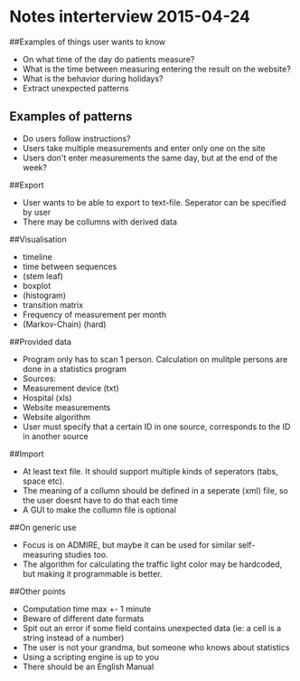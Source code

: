 # Notes interterview 2015-04-24

##Examples of things user wants to know
 - On what time of the day do patients measure?
 - What is the time between measuring entering the result on the website?
 - What is the behavior during holidays?
 - Extract unexpected patterns

## Examples of patterns
 - Do users follow instructions?
 - Users take multiple measurements and enter only one on the site
 - Users don't enter measurements the same day, but at the end of the week?

##Export
 - User wants to be able to export to text-file. Seperator can be specified by user
 - There may be collumns with derived data

##Visualisation
 - timeline
 - time between sequences
 - (stem leaf)
 - boxplot
 - (histogram)
 - transition matrix
 - Frequency of measurement per month
 - (Markov-Chain) (hard)

##Provided data
 - Program only has to scan 1 person. Calculation on mulitple persons are done in a statistics program
 - Sources:
  - Measurement device (txt)
  - Hospital (xls)
  - Website measurements
  - Website algorithm
 - User must specify that a certain ID in one source, corresponds to the ID in another source

##Import
 - At least text file. It should support multiple kinds of seperators (tabs, space etc).
 - The meaning of a collumn should be defined in a seperate (xml) file, so the user doesnt have to do that each time
 - A GUI to make the collumn file is optional

##On generic use
 - Focus is on ADMIRE, but maybe it can be used for similar self-measuring studies too.
 - The algorithm for calculating the traffic light color may be hardcoded, but making it programmable is better.


##Other points
 - Computation time max +- 1 minute
 - Beware of different date formats
 - Spit out an error if some field contains unexpected data (ie: a cell is a string instead of a number)
 - The user is not your grandma, but someone who knows about statistics
 - Using a scripting engine is up to you
 - There should be an English Manual

